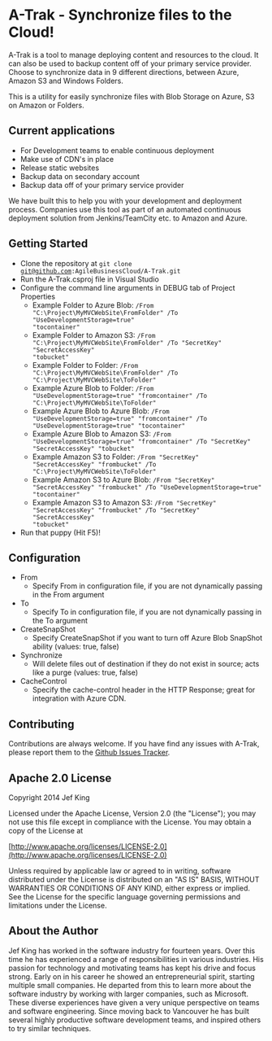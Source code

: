 # A-Trak - Synchronize files to the Cloud!

A-Trak is a tool to manage deploying content and resources to the cloud. It can also be used to backup content off of your primary service provider.
Choose to synchronize data in 9 different directions, between Azure, Amazon S3 and Windows Folders.

This is a utility for easily synchronize files with Blob Storage on Azure, S3 on Amazon or Folders.

## Current applications

* For Development teams to enable continuous deployment
* Make use of CDN's in place
* Release static websites
* Backup data on secondary account
* Backup data off of your primary service provider

We have built this to help you with your development and deployment process. Companies use this tool as part of an automated continuous deployment solution from Jenkins/TeamCity etc. to Amazon and Azure.

## Getting Started

* Clone the repository at <code>git clone git@github.com:AgileBusinessCloud/A-Trak.git</code>
* Run the A-Trak.csproj file in Visual Studio
* Configure the command line arguments in DEBUG tab of Project Properties
  * Example Folder to Azure Blob: <code>/From "C:\Project\MyMVCWebSite\FromFolder" /To "UseDevelopmentStorage=true" "tocontainer"</code>
  * Example Folder to Amazon S3: <code>/From "C:\Project\MyMVCWebSite\FromFolder" /To "SecretKey" "SecretAccessKey" "tobucket"</code>
  * Example Folder to Folder: <code>/From "C:\Project\MyMVCWebSite\FromFolder" /To "C:\Project\MyMVCWebSite\ToFolder"</code>
  * Example Azure Blob to Folder: <code>/From "UseDevelopmentStorage=true" "fromcontainer" /To "C:\Project\MyMVCWebSite\ToFolder"</code>
  * Example Azure Blob to Azure Blob: <code>/From "UseDevelopmentStorage=true" "fromcontainer" /To "UseDevelopmentStorage=true" "tocontainer"</code>
  * Example Azure Blob to Amazon S3: <code>/From "UseDevelopmentStorage=true" "fromcontainer" /To "SecretKey" "SecretAccessKey" "tobucket"</code>
  * Example Amazon S3 to Folder: <code>/From "SecretKey" "SecretAccessKey" "frombucket" /To "C:\Project\MyMVCWebSite\ToFolder"</code>
  * Example Amazon S3 to Azure Blob: <code>/From "SecretKey" "SecretAccessKey" "frombucket" /To  "UseDevelopmentStorage=true" "tocontainer"</code>
  * Example Amazon S3 to Amazon S3: <code>/From "SecretKey" "SecretAccessKey" "frombucket" /To "SecretKey" "SecretAccessKey" "tobucket"</code>
* Run that puppy (Hit F5)!

## Configuration
* From
  * Specify From in configuration file, if you are not dynamically passing in the From argument
* To
  * Specify To in configuration file, if you are not dynamically passing in the To argument
* CreateSnapShot
  * Specify CreateSnapShot if you want to turn off Azure Blob SnapShot ability (values: true, false)
* Synchronize
  * Will delete files out of destination if they do not exist in source; acts like a purge (values: true, false)
* CacheControl
  * Specify the cache-control header in the HTTP Response; great for integration with Azure CDN.

## Contributing

Contributions are always welcome. If you have find any issues with A-Trak, please report them to the [Github Issues Tracker](https://github.com/jefking/A-Trak/issues?sort=created&direction=desc&state=open).

## Apache 2.0 License

Copyright 2014 Jef King

Licensed under the Apache License, Version 2.0 (the "License"); you may not use this file except in compliance with the License. You may obtain a copy of the License at

[http://www.apache.org/licenses/LICENSE-2.0](http://www.apache.org/licenses/LICENSE-2.0)

Unless required by applicable law or agreed to in writing, software distributed under the License is distributed on an "AS IS" BASIS, WITHOUT WARRANTIES OR CONDITIONS OF ANY KIND, either express or implied. See the License for the specific language governing permissions and limitations under the License.

## About the Author

Jef King has worked in the software industry for fourteen years. Over this time he has experienced a range of responsibilities in various industries. His passion for technology and motivating teams has kept his drive and focus strong. Early on in his career he showed an entrepreneurial spirit, starting multiple small companies. He departed from this to learn more about the software industry by working with larger companies, such as Microsoft. These diverse experiences have given a very unique perspective on teams and software engineering. Since moving back to Vancouver he has built several highly productive software development teams, and inspired others to try similar techniques.